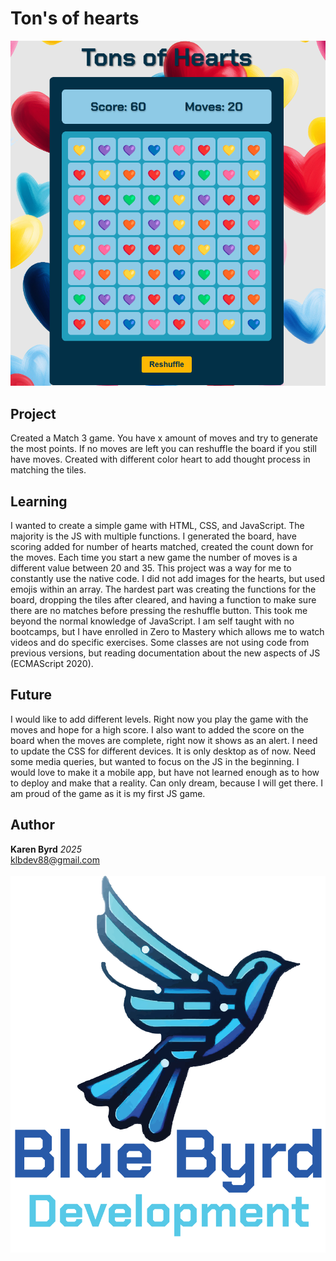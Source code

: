 # Ton's of hearts

![Display of Tons of Hearts](images/screenShot-Game.png)

## Project
Created a Match 3 game. You have x amount of moves and try to generate the most points. If no moves are left you can reshuffle the board if you still have moves. Created with different color heart to add thought process in matching the tiles. 
## Learning
I wanted to create a simple game with HTML, CSS, and JavaScript. The majority is the JS with multiple functions. I generated the board, have scoring added for number of hearts matched, created the count down for the moves. Each time you start a new game the number of moves is a different value between 20 and 35. This project was a way for me to constantly use the native code. I did not add images for the hearts, but used emojis within an array. The hardest part was creating the functions for the board, dropping the tiles after cleared, and having a function to make sure there are no matches before pressing the reshuffle button. This took me beyond the normal knowledge of JavaScript. I am self taught with no bootcamps, but I have enrolled in Zero to Mastery which allows me to watch videos and do specific exercises. Some classes are not using code from previous versions, but reading documentation about the new aspects of JS (ECMAScript 2020).
## Future
I would like to add different levels. Right now you play the game with the moves and hope for a high score. I also want to added the score on the board when the moves are complete, right now it shows as an alert.
I need to update the CSS for different devices. It is only desktop as of now. Need some media queries, but wanted to focus on the JS in the beginning. 
I would love to make it a mobile app, but have not learned enough as to how to deploy and make that a reality. Can only dream, because I will get there. 
I am proud of the game as it is my first JS game. 
## Author
**Karen Byrd**
*2025*
<br>
klbdev88@gmail.com
<br><br>
![Blue Byrd Development Logo](images\blueByrdDevelopmentLogo.png)